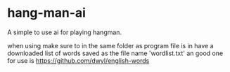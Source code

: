 # hang-man-ai
A simple to use ai for playing hangman.

when using make sure to in the same folder as program file is in have a downloaded list of words saved as the file name 'wordlist.txt' an good one for use is https://github.com/dwyl/english-words
